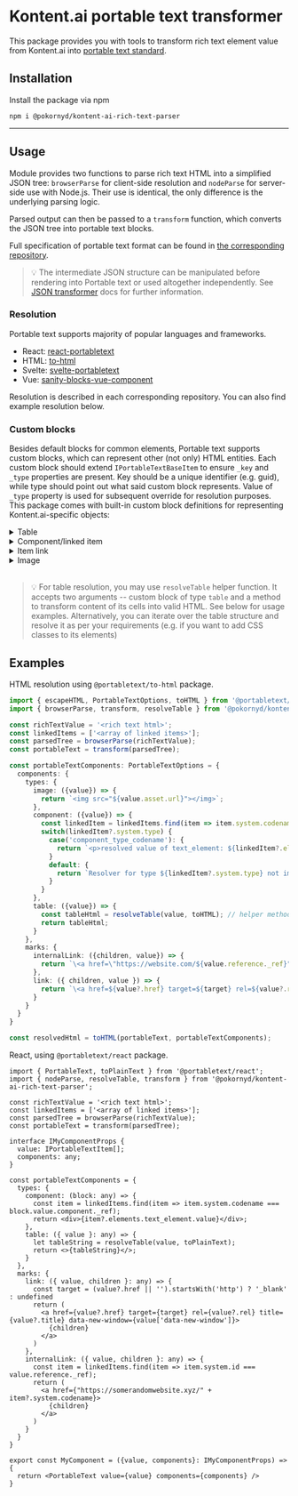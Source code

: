 # Kontent.ai portable text transformer

This package provides you with tools to transform rich text element value from Kontent.ai into [portable text standard](https://github.com/portabletext/portabletext).

## Installation

Install the package via npm

`npm i @pokornyd/kontent-ai-rich-text-parser`

---

## Usage

Module provides two functions to parse rich text HTML into a simplified JSON tree: `browserParse` for client-side resolution and `nodeParse` for server-side use with Node.js. Their use is identical, the only difference is the underlying parsing logic.


Parsed output can then be passed to a `transform` function, which converts the JSON tree into portable text blocks.

Full specification of portable text format can be found in [the corresponding repository](https://github.com/portabletext/portabletext).

>💡 The intermediate JSON structure can be manipulated before rendering into Portable text or used altogether independently. See [JSON transformer](src/transformers/json_transformer/index.md) docs for further information.


### Resolution

Portable text supports majority of popular languages and frameworks. 

- React: [react-portabletext](https://github.com/portabletext/react-portabletext)
- HTML: [to-html](https://github.com/portabletext/to-html)
- Svelte: [svelte-portabletext](https://github.com/portabletext/svelte-portabletext)
- Vue: [sanity-blocks-vue-component](https://github.com/rdunk/sanity-blocks-vue-component)

Resolution is described in each corresponding repository. You can also find example resolution below.

### Custom blocks

Besides default blocks for common elements, Portable text supports custom blocks, which can represent other (not only) HTML entities. Each custom block should extend `IPortableTextBaseItem` to ensure `_key` and `_type` properties are present. Key should be a unique identifier (e.g. guid), while type should point out what said custom block represents. Value of `_type` property is used for subsequent override for resolution purposes. This package comes with built-in custom block definitions for representing Kontent.ai-specific objects:

<details><summary>
Table
</summary>

```typescript
export interface IPortableTextBaseItem {
    _key: string,
    _type: string
}

export interface IPortableTextTable extends IPortableTextBaseItem {
    _type: 'table',
    numColumns: number,
    rows: IPortableTextTableRow[],
}

export interface IPortableTextTableRow extends IPortableTextBaseItem {
    _type: 'row',
    cells: IPortableTextTableCell[]
}

export interface IPortableTextTableCell extends IPortableTextBaseItem {
    _type: 'cell',
    childBlocksCount: number,
    content: IPortableTextBlock[]
}

```
</details>

<details><summary>
Component/linked item
</summary>

```typescript
export interface IPortableTextBaseItem {
    _key: string,
    _type: string
}

export interface IPortableTextComponent extends IPortableTextBaseItem {
    _type: 'component',
    component: IReference
}

export interface IReference {
    _type: 'reference',
    _ref: string
}

```
</details>

<details><summary>
Item link
</summary>

```typescript
export interface IPortableTextBaseItem {
    _key: string,
    _type: string
}

export interface IPortableTextInternalLink extends IPortableTextBaseItem {
    _type: 'internalLink',
    reference: IReference
}

export interface IReference {
    _type: 'reference',
    _ref: string
}

```
</details>

<details><summary>
Image
</summary>

```typescript
export interface IPortableTextBaseItem {
    _key: string,
    _type: string
}

export interface IReference {
    _type: 'reference',
    _ref: string
}

export interface IAssetReference extends IReference {
    url: string
}

export interface IPortableTextImage extends IPortableTextBaseItem {
    _type: 'image',
    asset: IAssetReference
}

```
</details>
<br>

>💡 For table resolution, you may use `resolveTable` helper function. It accepts two arguments -- custom block of type `table` and a method to transform content of its cells into valid HTML. See below for usage examples. Alternatively, you can iterate over the table structure and resolve it as per your requirements (e.g. if you want to add CSS classes to its elements)

## Examples

HTML resolution using `@portabletext/to-html` package.

```ts
import { escapeHTML, PortableTextOptions, toHTML } from '@portabletext/to-html';
import { browserParse, transform, resolveTable } from '@pokornyd/kontent-ai-rich-text-parser';

const richTextValue = '<rich text html>';
const linkedItems = ['<array of linked items>'];
const parsedTree = browserParse(richTextValue);
const portableText = transform(parsedTree);

const portableTextComponents: PortableTextOptions = {
  components: {
    types: {
      image: ({value}) => {
        return `<img src="${value.asset.url}"></img>`;
      },
      component: ({value}) => {
        const linkedItem = linkedItems.find(item => item.system.codename === value.component._ref);
        switch(linkedItem?.system.type) {
          case('component_type_codename'): {
            return `<p>resolved value of text_element: ${linkedItem?.elements.text_element.value}</p>`;
          }
          default: {
            return `Resolver for type ${linkedItem?.system.type} not implemented.`
          }
        }
      },
      table: ({value}) => {
        const tableHtml = resolveTable(value, toHTML); // helper method for resolving tables
        return tableHtml;
      }
    },
    marks: {
      internalLink: ({children, value}) => {
        return `\<a href=\"https://website.com/${value.reference._ref}">${children}</a>`
      },
      link: ({ children, value }) => {
        return `\<a href=${value?.href} target=${target} rel=${value?.rel} title=${value?.title} data-new-window=${value['data-new-window']}>${children}</a>`
      }
    }
  }
}

const resolvedHtml = toHTML(portableText, portableTextComponents);
```

React, using `@portabletext/react` package.

```tsx
import { PortableText, toPlainText } from '@portabletext/react';
import { nodeParse, resolveTable, transform } from '@pokornyd/kontent-ai-rich-text-parser';

const richTextValue = '<rich text html>';
const linkedItems = ['<array of linked items>'];
const parsedTree = browserParse(richTextValue);
const portableText = transform(parsedTree);

interface IMyComponentProps {
  value: IPortableTextItem[];
  components: any;
}

const portableTextComponents = {
  types: {
    component: (block: any) => {
      const item = linkedItems.find(item => item.system.codename === block.value.component._ref);
      return <div>{item?.elements.text_element.value}</div>;
    },
    table: ({ value }: any) => {
      let tableString = resolveTable(value, toPlainText);
      return <>{tableString}</>;
    }
  },
  marks: {
    link: ({ value, children }: any) => {
      const target = (value?.href || '').startsWith('http') ? '_blank' : undefined
      return (
        <a href={value?.href} target={target} rel={value?.rel} title={value?.title} data-new-window={value['data-new-window']}>
          {children}
        </a>
      )
    },
    internalLink: ({ value, children }: any) => {
      const item = linkedItems.find(item => item.system.id === value.reference._ref);
      return (
        <a href={"https://somerandomwebsite.xyz/" + item?.system.codename}>
          {children}
        </a>
      )
    }
  }
}

export const MyComponent = ({value, components}: IMyComponentProps) => {
  return <PortableText value={value} components={components} />
}
```